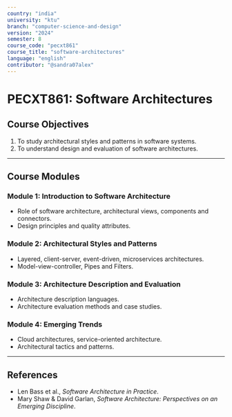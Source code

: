 ```yaml
---
country: "india"
university: "ktu"
branch: "computer-science-and-design"
version: "2024"
semester: 8
course_code: "pecxt861"
course_title: "software-architectures"
language: "english"
contributor: "@sandra07alex"
---
```


# PECXT861: Software Architectures

## Course Objectives
1. To study architectural styles and patterns in software systems.
2. To understand design and evaluation of software architectures.

---

## Course Modules

### Module 1: Introduction to Software Architecture
- Role of software architecture, architectural views, components and connectors.
- Design principles and quality attributes.

### Module 2: Architectural Styles and Patterns
- Layered, client-server, event-driven, microservices architectures.
- Model-view-controller, Pipes and Filters.

### Module 3: Architecture Description and Evaluation
- Architecture description languages.
- Architecture evaluation methods and case studies.

### Module 4: Emerging Trends
- Cloud architectures, service-oriented architecture.
- Architectural tactics and patterns.

---

## References
- Len Bass et al., *Software Architecture in Practice*.
- Mary Shaw & David Garlan, *Software Architecture: Perspectives on an Emerging Discipline*.
